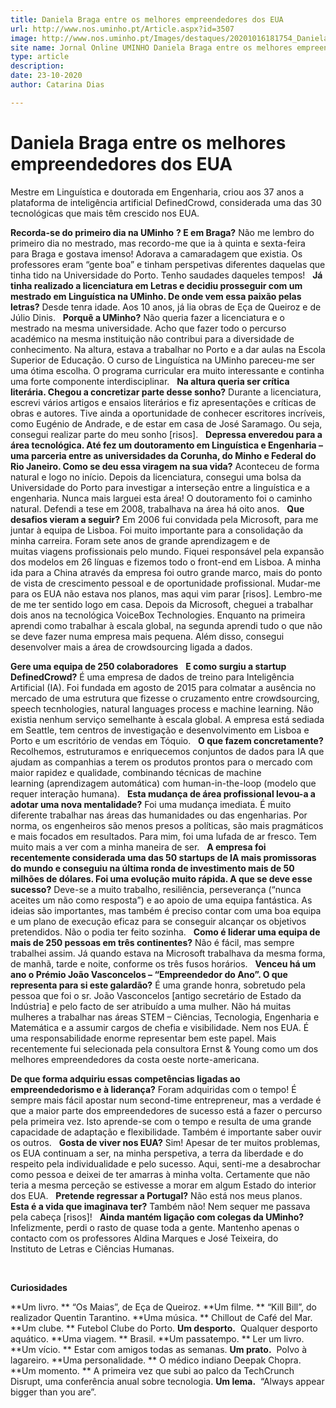 ```yaml
---
title: Daniela Braga entre os melhores empreendedores dos EUA
url: http://www.nos.uminho.pt/Article.aspx?id=3507
image: http://www.nos.uminho.pt/Images/destaques/20201016181754_DanielaBragaT.jpg
site name: Jornal Online UMINHO Daniela Braga entre os melhores empreendedores dos EUA
type: article
description: 
date: 23-10-2020
author: Catarina Dias

---
```

# Daniela Braga entre os melhores empreendedores dos EUA


  

Mestre em Linguística e doutorada em Engenharia, criou aos 37 anos a plataforma de inteligência artificial DefinedCrowd, considerada uma das 30 tecnológicas que mais têm crescido nos EUA.

**Recorda-se do primeiro dia na UMinho** **? E em Braga?** 
Não me lembro do primeiro dia no mestrado, mas recordo-me que ia à quinta e sexta-feira para Braga e gostava imenso! Adorava a camaradagem que existia. Os professores eram “gente boa” e tinham perspetivas diferentes daquelas que tinha tido na Universidade do Porto. Tenho saudades daqueles tempos!
 
**Já tinha realizado a licenciatura em Letras e decidiu prosseguir com um mestrado em Linguística na UMinho. De onde vem essa paixão pelas letras?** 
Desde tenra idade. Aos 10 anos, já lia obras de Eça de Queiroz e de Júlio Dinis.
 
**Porquê a UMinho?** 
Não queria fazer a licenciatura e o mestrado na mesma universidade. Acho que fazer todo o percurso académico na mesma instituição não contribui para a diversidade de conhecimento. Na altura, estava a trabalhar no Porto e a dar aulas na Escola Superior de Educação. O curso de Linguística na UMinho pareceu-me ser uma ótima escolha. O programa curricular era muito interessante e continha uma forte componente interdisciplinar.
 
**Na altura queria ser crítica literária. Chegou a concretizar parte desse sonho?** 
Durante a licenciatura, escrevi vários artigos e ensaios literários e fiz apresentações e críticas de obras e autores. Tive ainda a oportunidade de conhecer escritores incríveis, como Eugénio de Andrade, e de estar em casa de José Saramago. Ou seja, consegui realizar parte do meu sonho [risos].
 
**Depressa enveredou para a área tecnológica. Até fez um doutoramento em Linguística e Engenharia – uma parceria entre as universidades da Corunha, do Minho e Federal do Rio Janeiro. Como se deu essa viragem na sua vida?** 
Aconteceu de forma natural e logo no início. Depois da licenciatura, consegui uma bolsa da Universidade do Porto para investigar a interseção entre a linguística e a engenharia. Nunca mais larguei esta área! O doutoramento foi o caminho natural. Defendi a tese em 2008, trabalhava na área há oito anos.
 
**Que desafios vieram a seguir?** 
Em 2006 fui convidada pela Microsoft, para me juntar à equipa de Lisboa. Foi muito importante para a consolidação da minha carreira. Foram sete anos de grande aprendizagem e de muitas viagens profissionais pelo mundo. Fiquei responsável pela expansão dos modelos em 26 línguas e fizemos todo o front-end em Lisboa. A minha ida para a China através da empresa foi outro grande marco, mais do ponto de vista de crescimento pessoal e de oportunidade profissional. Mudar-me para os EUA não estava nos planos, mas aqui vim parar [risos]. Lembro-me de me ter sentido logo em casa. Depois da Microsoft, cheguei a trabalhar dois anos na tecnológica VoiceBox Technologies. Enquanto na primeira aprendi como trabalhar à escala global, na segunda aprendi tudo o que não se deve fazer numa empresa mais pequena. Além disso, consegui desenvolver mais a área de crowdsourcing ligada a dados.

**Gere uma equipa de 250 colaboradores** 
 
**E como surgiu a startup DefinedCrowd?** 
É uma empresa de dados de treino para Inteligência Artificial (IA). Foi fundada em agosto de 2015 para colmatar a ausência no mercado de uma estrutura que fizesse o cruzamento entre crowdsourcing, speech tecnhologies, natural languages process e machine learning. Não existia nenhum serviço semelhante à escala global. A empresa está sediada em Seattle, tem centros de investigação e desenvolvimento em Lisboa e Porto e um escritório de vendas em Tóquio.
 
**O que fazem concretamente?** 
Recolhemos, estruturamos e enriquecemos conjuntos de dados para IA que ajudam as companhias a terem os produtos prontos para o mercado com maior rapidez e qualidade, combinando técnicas de machine learning (aprendizagem automática) com human-in-the-loop (modelo que requer interação humana).
 
**Esta mudança de área profissional levou-a a adotar uma nova mentalidade?** 
Foi uma mudança imediata. É muito diferente trabalhar nas áreas das humanidades ou das engenharias. Por norma, os engenheiros são menos presos a políticas, são mais pragmáticos e mais focados em resultados. Para mim, foi uma lufada de ar fresco. Tem muito mais a ver com a minha maneira de ser.
 
**A empresa foi recentemente considerada uma das 50 startups de IA mais promissoras do mundo e conseguiu na última ronda de investimento mais de 50 milhões de dólares. Foi uma evolução muito rápida. A que se deve esse sucesso?** 
Deve-se a muito trabalho, resiliência, perseverança (“nunca aceites um não como resposta”) e ao apoio de uma equipa fantástica. As ideias são importantes, mas também é preciso contar com uma boa equipa e um plano de execução eficaz para se conseguir alcançar os objetivos pretendidos. Não o podia ter feito sozinha.
 
**Como é liderar uma equipa de mais de 250 pessoas em três continentes?** 
Não é fácil, mas sempre trabalhei assim. Já quando estava na Microsoft trabalhava da mesma forma, de manhã, tarde e noite, conforme os três fusos horários.
 
**Venceu há um ano o Prémio João Vasconcelos – “Empreendedor do Ano”. O que representa para si este galardão?** 
É uma grande honra, sobretudo pela pessoa que foi o sr. João Vasconcelos [antigo secretário de Estado da Indústria] e pelo facto de ser atribuído a uma mulher. Não há muitas mulheres a trabalhar nas áreas STEM – Ciências, Tecnologia, Engenharia e Matemática e a assumir cargos de chefia e visibilidade. Nem nos EUA. É uma responsabilidade enorme representar bem este papel. Mais recentemente fui selecionada pela consultora Ernst & Young como um dos melhores empreendedores da costa oeste norte-americana.

**De que forma adquiriu essas competências ligadas ao empreendedorismo e à liderança?** 
Foram adquiridas com o tempo! É sempre mais fácil apostar num second-time entrepreneur, mas a verdade é que a maior parte dos empreendedores de sucesso está a fazer o percurso pela primeira vez. Isto aprende-se com o tempo e resulta de uma grande capacidade de adaptação e flexibilidade. Também é importante saber ouvir os outros.
 
**Gosta de viver nos EUA?** 
Sim! Apesar de ter muitos problemas, os EUA continuam a ser, na minha perspetiva, a terra da liberdade e do respeito pela individualidade e pelo sucesso. Aqui, senti-me a desabrochar como pessoa e deixei de ter amarras à minha volta. Certamente que não teria a mesma perceção se estivesse a morar em algum Estado do interior dos EUA.
 
**Pretende regressar a Portugal?** 
Não está nos meus planos.
 
**Esta é a vida que imaginava ter?** 
Também não! Nem sequer me passava pela cabeça [risos]!
 
**Ainda mantém ligação com colegas da UMinho?** 
Infelizmente, perdi o rasto de quase toda a gente. Mantenho apenas o contacto com os professores Aldina Marques e José Teixeira, do Instituto de Letras e Ciências Humanas.

 

**Curiosidades** 

**Um livro. ** “Os Maias”, de Eça de Queiroz.
**Um filme. ** “Kill Bill”, do realizador Quentin Tarantino.
**Uma música. ** Chillout de Café del Mar.
**Um clube. ** Futebol Clube do Porto.
**Um desporto.**  Qualquer desporto aquático.
**Uma viagem. ** Brasil.
**Um passatempo. ** Ler um livro.
**Um vício. ** Estar com amigos todas as semanas.
**Um prato.**  Polvo à lagareiro.
**Uma personalidade. ** O médico indiano Deepak Chopra.
**Um momento. ** A primeira vez que subi ao palco da TechCrunch Disrupt, uma conferência anual sobre tecnologia.
**Um lema.**  “Always appear bigger than you are”.
 

